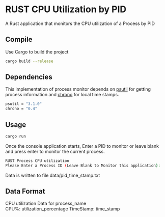 # RUST CPU Utilization by PID

A Rust application that monitors the CPU utilization of a Process by PID

## Compile

Use Cargo to build the project

```bash
cargo build --release
```

## Dependencies 

This implementation of process monitor depends on  [psutil](https://crates.io/crates/psutil) for getting process information and [chrono](https://crates.io/crates/chrono) for local time stamps.

```bash
psutil = "3.1.0"
chrono = "0.4"
```

## Usage

```bash
cargo run
```
Once the console application starts, Enter a PID to monitor or leave blank and press enter to monitor the current process.

```bash
RUST Process CPU utilization
Please Enter a Process ID (Leave Blank to Monitor this application): 
```

Data is written to file data/pid_time_stamp.txt

## Data Format

CPU utilization Data for process_name <br/>
CPU%: utilization_percentage  TimeStamp: time_stamp